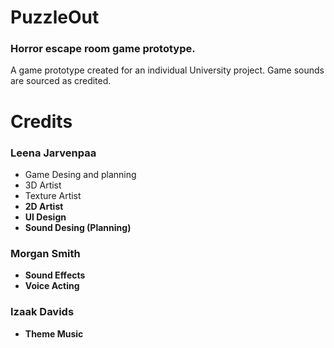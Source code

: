 # PuzzleOut
### Horror escape room game prototype.

A game prototype created for an individual University project. Game sounds are sourced as credited.

# Credits
### Leena Jarvenpaa
* Game Desing and planning
* 3D Artist
* Texture Artist<b>
* 2D Artist
* UI Design
* Sound Desing (Planning)

### Morgan Smith
* Sound Effects
* Voice Acting

### Izaak Davids
* Theme Music
